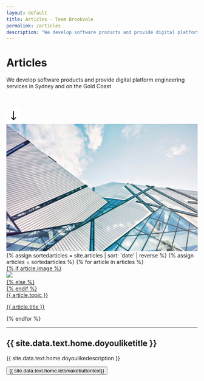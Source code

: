 ```yaml
---
layout: default
title: Articles - Team Brookvale 
permalink: /articles
description: "We develop software products and provide digital platform engineering services in Sydney and on the Gold Coast"
---
```


<div class="articlespage">
    <div class="pagehero">
        <div class="inner flex sb">
            <div>
                <h1>Articles</h1>
                <p style="margin-bottom: 50px">We develop software products and provide digital platform engineering services in Sydney and on the Gold Coast</p>
                <img src="/assets/images/arrowdown.png">
            </div>
            <div class="pageheropic">
                <img src="/assets/images/abstract-architectural-design-architecture.webp" />
            </div>
        </div>
    </div>
    <div class="collection clearfix">
        {% assign sortedarticles = site.articles | sort: 'date' | reverse %}
        {% assign articles = sortedarticles %}
        {% for article in articles %}
            <div>
                <a href="{{ article.url }}">
                 {% if article.image %}
                <div class="img block">
                        <img src="{{article.image}}" />
                </div>
                {% else %}
                <div class="block {{article.boxclassname | downcase }}">
                </div>
                {% endif %}
                <div class="text">
                    <div class="small hovu">
                        {{ article.topic }}
                    </div>
                    <p class="clamp3">
                        {{ article.title }}
                    </p>
                </div>
                </a>
            </div>
        {% endfor %}
    </div>
    <div class="projects">
        <hr>
        <div class="flex sb">
            <div>
                <h2>{{ site.data.text.home.doyouliketitle }}</h2>
                <p class="gray">{{ site.data.text.home.doyoulikedescription }}</p>
            </div>
            <div>
                <button onclick="top.location.href = '/contact'">{{ site.data.text.home.letsmakebuttontext}}</button>
            </div>
        </div>
    </div>
</div>